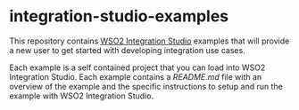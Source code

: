 # integration-studio-examples

This repository contains [WSO2 Integration Studio](https://wso2.com/integration/integration-studio/) examples that 
will provide a new user to get started with developing integration use cases.

Each example is a self contained project that you can load into WSO2 Integration Studio. Each example contains a 
*README.md* file with
an overview of the example and the specific instructions to setup and run the example with WSO2 Integration Studio.


